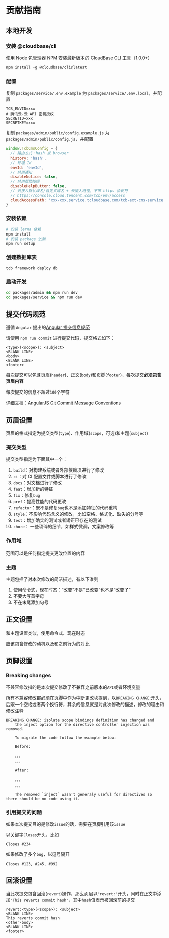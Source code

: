 # 贡献指南

## 本地开发

### 安装 @cloudbase/cli

使用 Node 包管理器 NPM 安装最新版本的 CloudBase CLI 工具（1.0.0+）

```
npm install -g @cloudbase/cli@latest
```

### 配置

复制 `packages/service/.env.example` 为 `packages/service/.env.local`，并配置

```
TCB_ENVID=xxx
# 腾讯云-云 API 密钥授权
SECRETID=xxx
SECRETKEY=xxx
```

复制 `packages/admin/public/config.example.js` 为 `packages/admin/public/config.js`，并配置

```js
window.TcbCmsConfig = {
  // 路由方式：hash 或 browser
  history: 'hash',
  // 环境 Id
  envId: 'envId',
  // 禁用通知
  disableNotice: false,
  // 禁用帮助按钮
  disableHelpButton: false,
  // 云接入默认域名/自定义域名 + 云接入路径，不带 https 协议符
  // https://console.cloud.tencent.com/tcb/env/access
  cloudAccessPath: 'xxx-xxx.service.tcloudbase.com/tcb-ext-cms-service',
}
```

### 安装依赖

```bash
# 安装 lerna 依赖
npm install
# 安装 package 依赖
npm run setup
```

### 创建数据库表

```bash
tcb framework deploy db
```

### 启动开发

```bash
cd packages/admin && npm run dev
cd packages/service && npm run dev
```

## 提交代码规范

遵循 `Angular` 提出的[Angular 提交信息规范](https://github.com/angular/angular/blob/22b96b9/CONTRIBUTING.md#-commit-message-guidelines)

请使用 `npm run commit` 进行提交代码，提交格式如下：

    <type>(<scope>): <subject>
    <BLANK LINE>
    <body>
    <BLANK LINE>
    <footer>

每次提交可以包含页眉(`header`)、正文(`body`)和页脚(`footer`)，每次提交**必须包含页眉内容**

每次提交的信息不超过`100`个字符

详细文档：[AngularJS Git Commit Message Conventions](https://docs.google.com/document/d/1QrDFcIiPjSLDn3EL15IJygNPiHORgU1_OOAqWjiDU5Y/edit#)

## 页眉设置

页眉的格式指定为提交类型(`type`)、作用域(`scope`，可选)和主题(`subject`)

### 提交类型

提交类型指定为下面其中一个：

1. `build`：对构建系统或者外部依赖项进行了修改
2. `ci`：对 CI 配置文件或脚本进行了修改
3. `docs`：对文档进行了修改
4. `feat`：增加新的特征
5. `fix`：修复`bug`
6. `pref`：提高性能的代码更改
7. `refactor`：既不是修复`bug`也不是添加特征的代码重构
8. `style`：不影响代码含义的修改，比如空格、格式化、缺失的分号等
9. `test`：增加确实的测试或者矫正已存在的测试
10. `chore`： 一些琐碎的细节，如样式微调，文案修改等

### 作用域

范围可以是任何指定提交更改位置的内容

### 主题

主题包括了对本次修改的简洁描述，有以下准则

1. 使用命令式，现在时态：“改变”不是“已改变”也不是“改变了”
2. 不要大写首字母
3. 不在末尾添加句号

## 正文设置

和主题设置类似，使用命令式、现在时态

应该包含修改的动机以及和之前行为的对比

## 页脚设置

### Breaking changes

不兼容修改指的是本次提交修改了不兼容之前版本的`API`或者环境变量

所有不兼容修改都必须在页脚中作为中断更改块提到，以`BREAKING CHANGE`:开头，后跟一个空格或者两个换行符，其余的信息就是对此次修改的描述，修改的理由和修改注释

    BREAKING CHANGE: isolate scope bindings definition has changed and
        the inject option for the directive controller injection was removed.

        To migrate the code follow the example below:

        Before:

        。。。
        。。。

        After:

        。。。
        。。。

        The removed `inject` wasn't generaly useful for directives so there should be no code using it.

### 引用提交的问题

如果本次提交目的是修改`issue`的话，需要在页脚引用该`issue`

以关键字`Closes`开头，比如

    Closes #234

如果修改了多个`bug`，以逗号隔开

    Closes #123, #245, #992

## 回滚设置

当此次提交包含回滚(`revert`)操作，那么页眉以`"revert:"`开头，同时在正文中添加`"This reverts commit hash"`，其中`hash`值表示被回滚前的提交

    revert:<type>(<scope>): <subject>
    <BLANK LINE>
    This reverts commit hash
    <other-body>
    <BLANK LINE>
    <footer>
